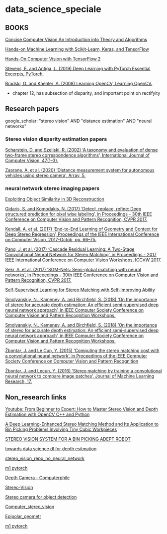 # data_science_speciale

## BOOKS

[Concise Computer Vision An Introduction into Theory and Algorithms](https://doc.lagout.org/science/0_Computer%20Science/2_Algorithms/Concise%20Computer%20Vision_%20An%20Introduction%20into%20Theory%20and%20Algorithms%20%5BKlette%202014-01-20%5D.pdf)

[Hands-on Machine Learning with Scikit-Learn, Keras, and TensorFlow](https://powerunit-ju.com/wp-content/uploads/2021/04/Aurelien-Geron-Hands-On-Machine-Learning-with-Scikit-Learn-Keras-and-Tensorflow_-Concepts-Tools-and-Techniques-to-Build-Intelligent-Systems-OReilly-Media-2019.pdf)

[Hands-On Computer Vision with TensorFlow 2](https://www.wolf.university/hands-oncomputervisionwithtensorflow2/ebook/hands-oncomputervisionwithtensorflow2.pdf)

[Stevens, E. and Antiga, L. (2019) Deep Learning with PyTorch Essential Excerpts, PyTorch.](https://isip.piconepress.com/courses/temple/ece_4822/resources/books/Deep-Learning-with-PyTorch.pdf)

[Bradski, G. and Kaehler, A. (2008) Learning OpenCV, Learning OpenCV.](https://www.bogotobogo.com/cplusplus/files/OReilly%20Learning%20OpenCV.pdf)
- chapter 12, has subsection of disparity, and important point on rectifyity

## Research papers
google_scholar: "stereo vision" AND "distance estimation" AND "neural networks"
### Stereo vision disparity estimation papers

[Scharstein, D. and Szeliski, R. (2002) ‘A taxonomy and evaluation of dense two-frame stereo correspondence algorithms’, International Journal of Computer Vision, 47(1–3).](https://www.microsoft.com/en-us/research/wp-content/uploads/2016/02/Scharstein-IJCV02.pdf)

[Zaarane, A. et al. (2020) ‘Distance measurement system for autonomous vehicles using stereo camera’, Array, 5.](https://www.sciencedirect.com/science/article/pii/S2590005620300011)

### neural network stereo imaging papers

[Exploiting Object Similarity in 3D Reconstruction](https://openaccess.thecvf.com/content_iccv_2015/papers/Zhou_Exploiting_Object_Similarity_ICCV_2015_paper.pdf)

[Gidaris, S. and Komodakis, N. (2017) ‘Detect, replace, refine: Deep structured prediction for pixel wise labeling’, in Proceedings - 30th IEEE Conference on Computer Vision and Pattern Recognition, CVPR 2017.](https://openaccess.thecvf.com/content_cvpr_2017/papers/Gidaris_Detect_Replace_Refine_CVPR_2017_paper.pdf)

[Kendall, A. et al. (2017) ‘End-to-End Learning of Geometry and Context for Deep Stereo Regression’, Proceedings of the IEEE International Conference on Computer Vision, 2017-Octob, pp. 66–75.](https://openaccess.thecvf.com/content_ICCV_2017/papers/Kendall_End-To-End_Learning_of_ICCV_2017_paper.pdf)

[Pang, J. et al. (2017) ‘Cascade Residual Learning: A Two-Stage Convolutional Neural Network for Stereo Matching’, in Proceedings - 2017 IEEE International Conference on Computer Vision Workshops, ICCVW 2017.](https://openaccess.thecvf.com/content_ICCV_2017_workshops/papers/w17/Pang_Cascade_Residual_Learning_ICCV_2017_paper.pdf)

[Seki, A. et al. (2017) ‘SGM-Nets: Semi-global matching with neural networks’, in Proceedings - 30th IEEE Conference on Computer Vision and Pattern Recognition, CVPR 2017.](https://openaccess.thecvf.com/content_cvpr_2017/papers/Seki_SGM-Nets_Semi-Global_Matching_CVPR_2017_paper.pdf)

[Self-Supervised Learning for Stereo Matching with Self-Improving Ability](https://arxiv.org/pdf/1709.00930.pdf)

[Smolyanskiy, N., Kamenev, A. and Birchfield, S. (2018) ‘On the importance of stereo for accurate depth estimation: An efficient semi-supervised deep neural network approach’, in IEEE Computer Society Conference on Computer Vision and Pattern Recognition Workshops.](https://openaccess.thecvf.com/content_cvpr_2018_workshops/papers/w14/Smolyanskiy_On_the_Importance_CVPR_2018_paper.pdf)

[Smolyanskiy, N., Kamenev, A. and Birchfield, S. (2018) ‘On the importance of stereo for accurate depth estimation: An efficient semi-supervised deep neural network approach’, in IEEE Computer Society Conference on Computer Vision and Pattern Recognition Workshops.](https://www.cvlibs.net/projects/autonomous_vision_survey/literature/Seki2016BMVC.pdf)

[Žbontar, J. and Le Cun, Y. (2015) ‘Computing the stereo matching cost with a convolutional neural network’, in Proceedings of the IEEE Computer Society Conference on Computer Vision and Pattern Recognition](https://openaccess.thecvf.com/content_cvpr_2015/papers/Zbontar_Computing_the_Stereo_2015_CVPR_paper.pdf)

[Žbontar, J. and Lecun, Y. (2016) ‘Stereo matching by training a convolutional neural network to compare image patches’, Journal of Machine Learning Research, 17.](https://www.jmlr.org/papers/volume17/15-535/15-535.pdf)


## Non_research links 

[Youtube: From Beginner to Expert: How to Master Stereo Vision and Depth Estimation with OpenCV C++ and Python](https://www.youtube.com/watch?v=KOSS24P3_fY)

[A Deep Learning-Enhanced Stereo Matching Method and Its Application to Bin Picking Problems Involving Tiny Cubic Workpieces](https://www.mdpi.com/2079-9292/12/18/3978)

[STEREO VISION SYSTEM FOR A BIN PICKING ADEPT ROBOT](http://ojie.um.edu.my/index.php/MJCS/article/view/6300)

[towards data science dl for depth esitmation](https://towardsdatascience.com/dl-for-depth-estimation-p2-7cb2c9ff325d)

[stereo_vision_repo_no_neural_network](https://github.com/LearnTechWithUs/Stereo-Vision/blob/master/Main_Stereo_Vision_Prog.py)

[m1 pytorch](https://medium.com/analytics-vidhya/distance-estimation-cf2f2fd709d8)

[Depth Camera - Computerphile](https://www.youtube.com/watch?v=bRkUGqsz6SI)

[Stereo-Vision](https://github.com/LearnTechWithUs/Stereo-Vision)

[Stereo camera for object detection](https://www.youtube.com/watch?v=CAVYHlFGpaw)

[Computer_stereo_vision](https://en.wikipedia.org/wiki/Computer_stereo_vision)

[Epipolar_geometr](https://en.wikipedia.org/wiki/Epipolar_geometry)

[m1 pytorch](https://medium.com/mlearning-ai/mac-m1-m2-gpu-support-in-pytorch-a-step-forward-but-slower-than-conventional-nvidia-gpu-40be9293b898)
